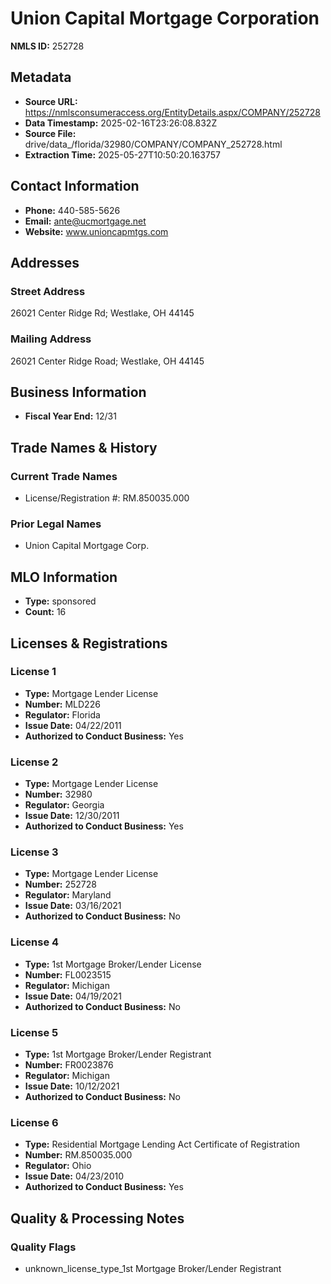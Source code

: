 # Union Capital Mortgage Corporation

**NMLS ID:** 252728

## Metadata
- **Source URL:** https://nmlsconsumeraccess.org/EntityDetails.aspx/COMPANY/252728
- **Data Timestamp:** 2025-02-16T23:26:08.832Z
- **Source File:** drive/data_/florida/32980/COMPANY/COMPANY_252728.html
- **Extraction Time:** 2025-05-27T10:50:20.163757

## Contact Information
- **Phone:** 440-585-5626
- **Email:** ante@ucmortgage.net
- **Website:** www.unioncapmtgs.com

## Addresses
### Street Address
26021 Center Ridge Rd; Westlake, OH 44145

### Mailing Address
26021 Center Ridge Road; Westlake, OH 44145

## Business Information
- **Fiscal Year End:** 12/31

## Trade Names & History
### Current Trade Names
- License/Registration #: RM.850035.000

### Prior Legal Names
- Union Capital Mortgage Corp.

## MLO Information
- **Type:** sponsored
- **Count:** 16

## Licenses & Registrations

### License 1
- **Type:** Mortgage Lender License
- **Number:** MLD226
- **Regulator:** Florida
- **Issue Date:** 04/22/2011
- **Authorized to Conduct Business:** Yes

### License 2
- **Type:** Mortgage Lender License
- **Number:** 32980
- **Regulator:** Georgia
- **Issue Date:** 12/30/2011
- **Authorized to Conduct Business:** Yes

### License 3
- **Type:** Mortgage Lender License
- **Number:** 252728
- **Regulator:** Maryland
- **Issue Date:** 03/16/2021
- **Authorized to Conduct Business:** No

### License 4
- **Type:** 1st Mortgage Broker/Lender License
- **Number:** FL0023515
- **Regulator:** Michigan
- **Issue Date:** 04/19/2021
- **Authorized to Conduct Business:** No

### License 5
- **Type:** 1st Mortgage Broker/Lender Registrant
- **Number:** FR0023876
- **Regulator:** Michigan
- **Issue Date:** 10/12/2021
- **Authorized to Conduct Business:** No

### License 6
- **Type:** Residential Mortgage Lending Act Certificate of Registration
- **Number:** RM.850035.000
- **Regulator:** Ohio
- **Issue Date:** 04/23/2010
- **Authorized to Conduct Business:** Yes

## Quality & Processing Notes
### Quality Flags
- unknown_license_type_1st Mortgage Broker/Lender Registrant
